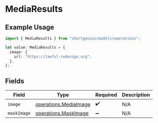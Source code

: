 # MediaResults

## Example Usage

```typescript
import { MediaResults } from "shortgenius/models/operations";

let value: MediaResults = {
  image: {
    url: "https://lawful-redesign.org",
  },
};
```

## Fields

| Field                                                          | Type                                                           | Required                                                       | Description                                                    |
| -------------------------------------------------------------- | -------------------------------------------------------------- | -------------------------------------------------------------- | -------------------------------------------------------------- |
| `image`                                                        | [operations.MediaImage](../../models/operations/mediaimage.md) | :heavy_check_mark:                                             | N/A                                                            |
| `maskImage`                                                    | [operations.MaskImage](../../models/operations/maskimage.md)   | :heavy_minus_sign:                                             | N/A                                                            |
